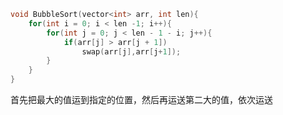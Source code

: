 ```C++
void BubbleSort(vector<int> arr, int len){
    for(int i = 0; i < len -1; i++){
        for(int j = 0; j < len - 1 - i; j++){
            if(arr[j] > arr[j + 1])
                swap(arr[j],arr[j+1]);
        }
    }
}
```
首先把最大的值运到指定的位置，然后再运送第二大的值，依次运送